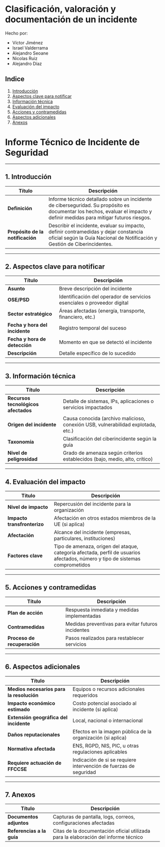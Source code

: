 # Clasificación, valoración y documentación de un incidente

Hecho por:

- Víctor Jiménez
- Israel Valderrama
- Alejandro Seoane
- Nicolas Ruiz
- Alejandro Díaz

## Indice

1. [Introducción](#1-introducción)
2. [Aspectos clave para notificar](#2-aspectos-clave-para-notificar)
3. [Información técnica](#3-información-técnica)
4. [Evaluación del impacto](#4-evaluación-del-impacto)
5. [Acciones y contramedidas](#5-acciones-y-contramedidas)
6. [Aspectos adicionales](#6-aspectos-adicionales)
7. [Anexos](#7-anexos)

# Informe Técnico de Incidente de Seguridad

---

## **1. Introducción**  

| **Título**                    | **Descripción**                        |
|-------------------------------|----------------------------------------|
| **Definición**                 | Informe técnico detallado sobre un incidente de ciberseguridad. Su propósito es documentar los hechos, evaluar el impacto y definir medidas para mitigar futuros riesgos. |
| **Propósito de la notificación** | Describir el incidente, evaluar su impacto, definir contramedidas y dejar constancia oficial según la Guía Nacional de Notificación y Gestión de Ciberincidentes. |

---

## **2. Aspectos clave para notificar**  

| **Título**                    | **Descripción**                        |
|-------------------------------|----------------------------------------|
| **Asunto**                    | Breve descripción del incidente |
| **OSE/PSD**                   | Identificación del operador de servicios esenciales o proveedor digital |
| **Sector estratégico**        | Áreas afectadas (energía, transporte, financiero, etc.) |
| **Fecha y hora del incidente**| Registro temporal del suceso |
| **Fecha y hora de detección** | Momento en que se detectó el incidente |
| **Descripción**               | Detalle específico de lo sucedido |

---

## **3. Información técnica**  

| **Título**                    | **Descripción**                        |
|-------------------------------|----------------------------------------|
| **Recursos tecnológicos afectados** | Detalle de sistemas, IPs, aplicaciones o servicios impactados |
| **Origen del incidente**      | Causa conocida (archivo malicioso, conexión USB, vulnerabilidad explotada, etc.) |
| **Taxonomía**                 | Clasificación del ciberincidente según la guía |
| **Nivel de peligrosidad**     | Grado de amenaza según criterios establecidos (bajo, medio, alto, crítico) |

---

## **4. Evaluación del impacto**  

| **Título**                    | **Descripción**                        |
|-------------------------------|----------------------------------------|
| **Nivel de impacto**          | Repercusión del incidente para la organización |
| **Impacto transfronterizo**   | Afectación en otros estados miembros de la UE (si aplica) |
| **Afectación**                | Alcance del incidente (empresas, particulares, instituciones) |
| **Factores clave**            | Tipo de amenaza, origen del ataque, categoría afectada, perfil de usuarios afectados, número y tipo de sistemas comprometidos |

---

## **5. Acciones y contramedidas**  

| **Título**                    | **Descripción**                        |
|-------------------------------|----------------------------------------|
| **Plan de acción**            | Respuesta inmediata y medidas implementadas |
| **Contramedidas**             | Medidas preventivas para evitar futuros incidentes |
| **Proceso de recuperación**   | Pasos realizados para restablecer servicios |

---

## **6. Aspectos adicionales**  

| **Título**                    | **Descripción**                        |
|-------------------------------|----------------------------------------|
| **Medios necesarios para la resolución** | Equipos o recursos adicionales requeridos |
| **Impacto económico estimado** | Costo potencial asociado al incidente (si aplica) |
| **Extensión geográfica del incidente** | Local, nacional o internacional |
| **Daños reputacionales**      | Efectos en la imagen pública de la organización (si aplica) |
| **Normativa afectada**        | ENS, RGPD, NIS, PIC, u otras regulaciones aplicables |
| **Requiere actuación de FFCCSE** | Indicación de si se requiere intervención de fuerzas de seguridad |

---

## **7. Anexos**  

| **Título**                    | **Descripción**                        |
|-------------------------------|----------------------------------------|
| **Documentos adjuntos**       | Capturas de pantalla, logs, correos, configuraciones afectadas |
| **Referencias a la guía**     | Citas de la documentación oficial utilizada para la elaboración del informe técnico |
